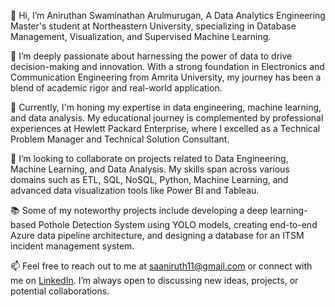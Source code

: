 👋 Hi, I’m Aniruthan Swaminathan Arulmurugan, A Data Analytics Engineering Master's student at Northeastern University, specializing in Database Management, Visualization, and Supervised Machine Learning.

👀 I’m deeply passionate about harnessing the power of data to drive decision-making and innovation. With a strong foundation in Electronics and Communication Engineering from Amrita University, my journey has been a blend of academic rigor and real-world application.

🌱 Currently, I'm honing my expertise in data engineering, machine learning, and data analysis. My educational journey is complemented by professional experiences at Hewlett Packard Enterprise, where I excelled as a Technical Problem Manager and Technical Solution Consultant.

💞️ I’m looking to collaborate on projects related to Data Engineering, Machine Learning, and Data Analysis. My skills span across various domains such as ETL, SQL, NoSQL, Python, Machine Learning, and advanced data visualization tools like Power BI and Tableau. 

📚 Some of my noteworthy projects include developing a deep learning-based Pothole Detection System using YOLO models, creating end-to-end Azure data pipeline architecture, and designing a database for an ITSM incident management system.

📫 Feel free to reach out to me at saaniruth11@gmail.com or connect with me on [LinkedIn](https://www.linkedin.com/in/aniruthan07/). I’m always open to discussing new ideas, projects, or potential collaborations.


<!---
Aniruthan-0709/Aniruthan-0709 is a ✨ special ✨ repository because its `README.md` (this file) appears on your GitHub profile.
You can click the Preview link to take a look at your changes.
--->
